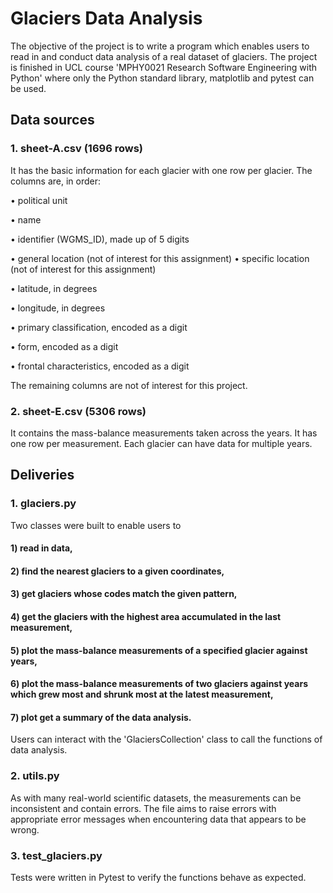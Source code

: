 # Glaciers Data Analysis 
The objective of the project is to write a program which enables users to read in and conduct data analysis of a real dataset of glaciers. The project is finished in UCL course 'MPHY0021 Research Software Engineering with Python' where only the Python standard library, matplotlib and pytest can be used. 

## Data sources
### 1. sheet-A.csv (1696 rows)

It has the basic information for each glacier with one row per glacier. The columns are, in order:

• political unit

• name

• identifier (WGMS_ID), made up of 5 digits

• general location (not of interest for this assignment) • specific location (not of interest for this assignment) 

• latitude, in degrees

• longitude, in degrees

• primary classification, encoded as a digit

• form, encoded as a digit

• frontal characteristics, encoded as a digit


The remaining columns are not of interest for this project.

### 2. sheet-E.csv (5306 rows)
It contains the mass-balance measurements taken across the years. It has one row per measurement. Each glacier can have data for multiple years. 

## Deliveries

### 1. glaciers.py
Two classes were built to enable users to 
#### 1) read in data,

#### 2) find the nearest glaciers to a given coordinates,

#### 3) get glaciers whose codes match the given pattern,

#### 4) get the glaciers with the highest area accumulated in the last measurement,

#### 5) plot the mass-balance measurements of a specified glacier against years,

#### 6) plot the mass-balance measurements of two glaciers against years which grew most and shrunk most at the latest measurement, 

#### 7) plot get a summary of the data analysis. 

Users can interact with the 'GlaciersCollection' class to call the functions of data analysis.

### 2. utils.py
As with many real-world scientific datasets, the measurements can be inconsistent and contain errors. The file aims to raise errors with appropriate error messages when encountering data that appears to be wrong. 

### 3. test_glaciers.py
Tests were written in Pytest to verify the functions behave as expected.

